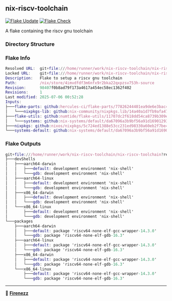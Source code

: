 ## nix-riscv-toolchain

[![Flake Update](https://github.com/Firenezz/nix-riscv-toolchain/actions/workflows/flake-update.yml/badge.svg)](https://github.com/Firenezz/nix-riscv-toolchain/blob/main/.github/workflows/flake-update.yml)
[![Flake Check](https://github.com/Firenezz/nix-riscv-toolchain/actions/workflows/flake-check.yml/badge.svg)](https://github.com/Firenezz/nix-riscv-toolchain/blob/main/.github/workflows/flake-check.yml)

A flake containing the riscv gnu toolchain
### Directory Structure



### Flake Info

```nix
Resolved URL:  git+file:///home/runner/work/nix-riscv-toolchain/nix-riscv-toolchain?shallow=1
Locked URL:    git+file:///home/runner/work/nix-riscv-toolchain/nix-riscv-toolchain?ref=refs/heads/main&rev=98407f0b8ad79f173a4617a454ec58ec1362f402&shallow=1
Description:   Flake to setup a riscv gnu toolchain
Path:          /nix/store/4imvdfdf3m6nfx9r2bka22qxpzsv753h-source
Revision:      98407f0b8ad79f173a4617a454ec58ec1362f402
Revisions:     1
Last modified: 2025-07-06 00:52:28
Inputs:
├───flake-parts: github:hercules-ci/flake-parts/77826244401ea9de6e3bac47c2db46005e1f30b5 (2025-07-01 23:39:12)
│   └───nixpkgs-lib: github:nix-community/nixpkgs.lib/14a40a1d7fb9afa4739275ac642ed7301a9ba1ab (2025-06-29 01:18:03)
├───flake-utils: github:numtide/flake-utils/11707dc2f618dd54ca8739b309ec4fc024de578b (2024-11-13 21:27:16)
│   └───systems: github:nix-systems/default/da67096a3b9bf56a91d16901293e51ba5b49a27e (2023-04-09 08:27:08)
├───nixpkgs: github:nixos/nixpkgs/5c724ed1388e53cc231ed98330a60eb2f7be4be3 (2025-07-04 13:52:00)
└───systems-default: github:nix-systems/default/da67096a3b9bf56a91d16901293e51ba5b49a27e (2023-04-09 08:27:08)

```

### Flake Outputs

```nix
git+file:///home/runner/work/nix-riscv-toolchain/nix-riscv-toolchain?ref=refs/heads/main&rev=98407f0b8ad79f173a4617a454ec58ec1362f402&shallow=1
├───devShells
│   ├───aarch64-darwin
│   │   ├───default: development environment 'nix-shell'
│   │   └───gdb: development environment 'nix-shell'
│   ├───aarch64-linux
│   │   ├───default: development environment 'nix-shell'
│   │   └───gdb: development environment 'nix-shell'
│   ├───x86_64-darwin
│   │   ├───default: development environment 'nix-shell'
│   │   └───gdb: development environment 'nix-shell'
│   └───x86_64-linux
│       ├───default: development environment 'nix-shell'
│       └───gdb: development environment 'nix-shell'
└───packages
    ├───aarch64-darwin
    │   ├───default: package 'riscv64-none-elf-gcc-wrapper-14.3.0'
    │   └───gdb: package 'riscv64-none-elf-gdb-16.3'
    ├───aarch64-linux
    │   ├───default: package 'riscv64-none-elf-gcc-wrapper-14.3.0'
    │   └───gdb: package 'riscv64-none-elf-gdb-16.3'
    ├───x86_64-darwin
    │   ├───default: package 'riscv64-none-elf-gcc-wrapper-14.3.0'
    │   └───gdb: package 'riscv64-none-elf-gdb-16.3'
    └───x86_64-linux
        ├───default: package 'riscv64-none-elf-gcc-wrapper-14.3.0'
        └───gdb: package 'riscv64-none-elf-gdb-16.3'

```

---

👤 [**Firenezz**](https://github.com/Firenezz)
